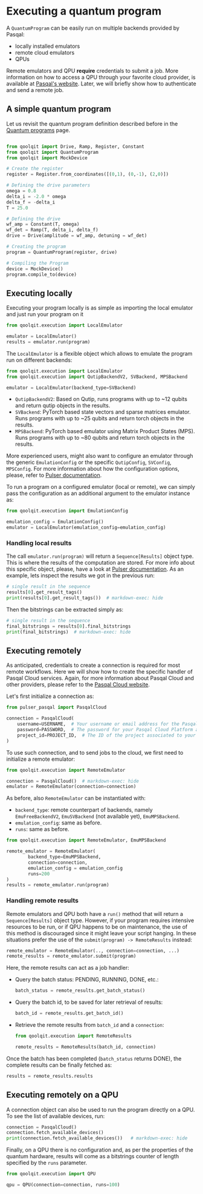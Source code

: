 # Executing a quantum program

A `QuantumProgram` can be easily run on multiple backends provided by Pasqal:
- locally installed emulators
- remote cloud emulators
- QPUs

Remote emulators and QPU **require** credentials to submit a job.
More information on how to access a QPU through your favorite cloud provider, is available at [Pasqal's website](https://www.pasqal.com/solutions/cloud/).
Later, we will briefly show how to authenticate and send a remote job.

## A simple quantum program

Let us revisit the quantum program definition described before in the [Quantum programs](./programs.md) page.

```python exec="on" source="material-block" session="execution"

from qoolqit import Drive, Ramp, Register, Constant
from qoolqit import QuantumProgram
from qoolqit import MockDevice

# Create the register
register = Register.from_coordinates([(0,1), (0,-1), (2,0)])

# Defining the drive parameters
omega = 0.8
delta_i = -2.0 * omega
delta_f = -delta_i
T = 25.0

# Defining the drive
wf_amp = Constant(T, omega)
wf_det = Ramp(T, delta_i, delta_f)
drive = Drive(amplitude = wf_amp, detuning = wf_det)

# Creating the program
program = QuantumProgram(register, drive)

# Compiling the Program
device = MockDevice()
program.compile_to(device)
```

## Executing locally

Executing your program locally is as simple as importing the local emulator and just run your program on it
```python exec="on" source="material-block" session="execution"
from qoolqit.execution import LocalEmulator

emulator = LocalEmulator()
results = emulator.run(program)
```

The `LocalEmulator` is a flexible object which allows to emulate the program run on different backends:
```python exec="on" source="material-block" session="execution"
from qoolqit.execution import LocalEmulator
from qoolqit.execution import QutipBackendV2, SVBackend, MPSBackend

emulator = LocalEmulator(backend_type=SVBackend)
```

- `QutipBackendV2`: Based on Qutip, runs programs with up to ~12 qubits and return qutip objects in the results.
- `SVBackend`: PyTorch based state vectors and sparse matrices emulator. Runs programs with up to ~25 qubits and return torch objects in the results.
- `MPSBackend`: PyTorch based emulator using Matrix Product States (MPS). Runs programs with up to ~80 qubits and return torch objects in the results.

More experienced users, might also want to configure an emulator through the generic `EmulationConfig` or the specific `QutipConfig`, `SVConfig`, `MPSConfig`.
For more information about how the configuration options, please, refer to [Pulser documentation](https://pulser.readthedocs.io/en/stable/apidoc/_autosummary/pulser.backend.EmulationConfig.html).

To run a program on a configured emulator (local or remote), we can simply pass the configuration as an additional argument to the emulator instance as:

```python exec="on" source="material-block" session="execution"
from qoolqit.execution import EmulationConfig

emulation_config = EmulationConfig()
emulator = LocalEmulator(emulation_config=emulation_config)
```

### Handling local results

The call `emulator.run(program)` will return a `Sequence[Results]` object type. This is where the results of the computation are stored.
For more info about this specific object, please, have a look at [Pulser documentation](https://pulser.readthedocs.io/en/stable/apidoc/_autosummary/pulser.backend.Results.html#results).
As an example, lets inspect the results we got in the previous run:
```python exec="on" source="material-block" session="execution"
# single result in the sequence
results[0].get_result_tags()
print(results[0].get_result_tags())  # markdown-exec: hide
```
Then the bitstrings can be extracted simply as:
```python exec="on" source="material-block" session="execution"
# single result in the sequence
final_bitstrings = results[0].final_bitstrings
print(final_bitstrings)  # markdown-exec: hide
```


## Executing remotely

As anticipated, credentials to create a connection is required for most remote workflows.
Here we will show how to create the specific handler of Pasqal Cloud services.
Again, for more information about Pasqal Cloud and other providers, please refer to the [Pasqal Cloud website](https://www.pasqal.com/solutions/cloud/).

Let's first initialize a connection as:

```python exec="on" source="material-block" session="execution"
from pulser_pasqal import PasqalCloud
```

```python
connection = PasqalCloud(
    username=USERNAME,  # Your username or email address for the Pasqal Cloud Platform
    password=PASSWORD,  # The password for your Pasqal Cloud Platform account
    project_id=PROJECT_ID,  # The ID of the project associated to your account
)
```

To use such connection, and to send jobs to the cloud, we first need to initialize a remote emulator:

```python exec="on" source="material-block" session="execution"
from qoolqit.execution import RemoteEmulator

connection = PasqalCloud()  # markdown-exec: hide
emulator = RemoteEmulator(connection=connection)
```

As before, also `RemoteEmulator` can be instantiated with:
- `backend_type`: remote counterpart of backends, namely `EmuFreeBackendV2`, `EmuSVBackend` (not available yet), `EmuMPSBackend`.
- `emulation_config`: same as before.
- `runs`: same as before.

```python
from qoolqit.execution import RemoteEmulator, EmuMPSBackend

remote_emulator = RemoteEmulator(
        backend_type=EmuMPSBackend,
        connection=connection,
        emulation_config = emulation_config
        runs=200
)
results = remote_emulator.run(program)
```

### Handling remote results

Remote emulators and QPU both have a `run()` method that will return a `Sequence[Results]` object type.
However, if your program requires intensive resources to be run, or if QPU happens to be on maintenance, the use of this method is discouraged since it might leave your script hanging.
In these situations prefer the use of the `submit(program) -> RemoteResults` instead:

```python
remote_emulator = RemoteEmulator(.., connection=connection, ...)
remote_results = remote_emulator.submit(program)
```

Here, the remote results can act as a job handler:
- Query the batch status: PENDING, RUNNING, DONE, etc.:
    ```python
    batch_status = remote_results.get_batch_status()
    ```
- Query the batch id, to be saved for later retrieval of results:
    ```python
    batch_id = remote_results.get_batch_id()
    ```
- Retrieve the remote results from `batch_id` and a `connection`:
    ```python
    from qoolqit.execution import RemoteResults

    remote_results = RemoteResults(batch_id, connection)
    ```

Once the batch has been completed (`batch_status` returns DONE), the complete results can be finally fetched as:
```python
results = remote_results.results
```

## Executing remotely on a QPU

A connection object can also be used to run the program directly on a QPU.
To see the list of available devices, run:

```python exec="on" source="material-block" session="execution"
connection = PasqalCloud()
connection.fetch_available_devices()
print(connection.fetch_available_devices())   # markdown-exec: hide
```

Finally, on a QPU there is no configuration and, as per the properties of the quantum hardware, results will come as a bitstrings counter of length specified by the `runs` parameter.

```python exec="on" source="material-block" session="execution"
from qoolqit.execution import QPU

qpu = QPU(connection=connection, runs=100)
```
